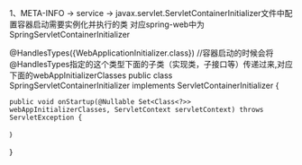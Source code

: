 
1、META-INFO -> service -> javax.servlet.ServletContainerInitializer文件中配置容器启动需要实例化并执行的类
对应spring-web中为 SpringServletContainerInitializer

@HandlesTypes({WebApplicationInitializer.class}) //容器启动的时候会将@HandlesTypes指定的这个类型下面的子类（实现类，子接口等）传递过来,对应下面的webAppInitializerClasses
public class SpringServletContainerInitializer implements ServletContainerInitializer {

	public void onStartup(@Nullable Set<Class<?>> webAppInitializerClasses, ServletContext servletContext) throws ServletException {
		
	｝
｝



